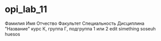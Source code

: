 # opi_lab_11
Фамилия
Имя
Отчество
Факультет
Специальность
Дисциплина "Название"
курс К, группа Г, подгруппа 1 или 2
edit simething
soseuh
huesos